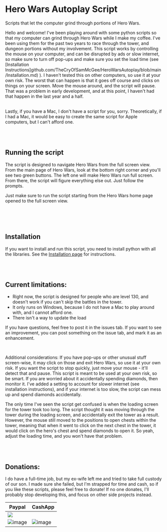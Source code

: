 # Hero Wars Autoplay Script
Scripts that let the computer grind through portions of Hero Wars. 

Hello and welcome! I've been playing around with some python scripts so that my computer can grind through Hero Wars while I make my coffee. I've been using them for the past two years to race through the tower, and dungeon portions without my involvement. This script works by controlling the mouse on your computer, and can be disrupted by ads or slow internet, so make sure to turn off pop-ups and make sure you set the load time (see [Installation Instructions]github.com/TheCryOfSamMcGee/HeroWarsAutoplay/blob/main/Installation.md) ). I haven't tested this on other computers, so use it at your own risk. The worst that can happen is that it goes off course and clicks on things on your screen. Move the mouse around, and the script will pause. That was a problem in early development, and at this point, I haven't had that happen in the last year and a half. 

<br /> Lastly, if you have a Mac, I don't have a script for you, sorry. Theoretically, if I had a Mac, it would be easy to create the same script for Apple computers, but I can't afford one. 

<br />
<br />

## Running the script

The script is designed to navigate Hero Wars from the full screen view. From the main page of Hero Wars, look at the bottom right corner and you'll see two green buttons. The left one will make Hero Wars run full screen. From there, the script will figure everything else out. Just follow the prompts. 

Just make sure to run the script starting from the Hero Wars home page opened to the full screen view. 

<br />
<br />
<br />


## Installation
If you want to install and run this script, you need to install python with all the libraries. See the [Installation page](https://github.com/TheCryOfSamMcGee/HeroWarsAutoplay/blob/main/Installation.md) for instructions.

<br />
<br />



## Current limitations:
- Right now, the script is designed for people who are level 130, and doesn't work if you can't skip the battles in the tower. 
- It only runs on Windows, because I do not have a Mac to play around with, and I cannot afford one.
- There isn't a way to update the load

If you have questions, feel free to post it in the issues tab. If you want to see an improvement, you can post something on the issue tab, and mark it as an enhancement. 

<br />

Additional considerations: If you have pop-ups or other unusual stuff screen-wise, it may click on those and exit Hero Wars, so use it at your own risk. If you want the script to stop quickly, just move your mouse - it'll detect that and pause. This script is meant to be used at your own risk, so be smart. If you are worried about it accidentally spending diamonds, then monitor it. I've added a setting to account for slower internet (see installation instructions), and if your internet is too slow, the script can mess up and spend diamonds accidentally.

The only time I've seen the script get confused is when the loading screen for the tower took too long. The script thought it was moving through the tower during the loading screen, and accidentally exit the tower as a result. However, the mouse still moved to the positions to open chests within the tower, meaning that when it went to click on the next chest in the tower, it would click on the hero's chest and spend diamonds to open it. So yeah, adjust the loading time, and you won't have that problem. 

<br />
<br />



## Donations:

I do have a full-time job, but my ex-wife left me and tried to take full custody of our son. I made sure she failed, but I'm strapped for time and cash, so if you like these scripts, please feel free to donate! If no one donates, I'll probably stop developing this, and focus on other side projects instead. 


| Paypal | CashApp |
| ------ | ------- |
|[![](https://www.paypalobjects.com/en_US/i/btn/btn_donateCC_LG.gif)](https://www.paypal.com/donate/?business=CGHXKUED9CJHW&no_recurring=0&currency_code=USD)
![image](https://user-images.githubusercontent.com/122340776/211473862-30af57fa-7b5e-46f6-a020-9dcfb3334695.png) |![image](https://user-images.githubusercontent.com/122340776/211480358-098f34b7-1b21-42cb-a174-177ef20236df.png)|

